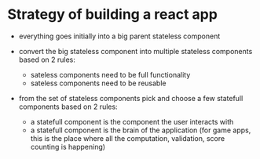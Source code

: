 
# Strategy of building a react app

* everything goes initially into a big parent stateless component

* convert the big stateless component into multiple stateless components based on 2 rules:
    * sateless components need to be full functionality
    * sateless components need to be reusable

* from the set of stateless components pick and choose a few statefull components based on 2 rules:
    * a statefull component is the component the user interacts with
    * a statefull component is the brain of the application (for game apps, this is the place where all the computation, validation, score counting is happening)
